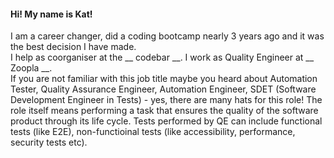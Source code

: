 
 #### Hi! My name is Kat!  
 I am a career changer, did a coding bootcamp nearly 3 years ago and it was the best decision I have made.  
 I help as coorganiser at the __ codebar __.  I work as Quality Engineer at __ Zoopla __.  
 If you are not familiar with this job title maybe you heard about Automation Tester, 
 Quality Assurance Engineer, Automation Engineer, SDET (Software Development Engineer in Tests) - yes,
 there are many hats for this role! The role itself means performing a task that ensures the quality of the software product through its life cycle. Tests  performed by QE can include functional tests (like E2E), non-functioinal tests (like accessibility, performance,  security tests etc).   
